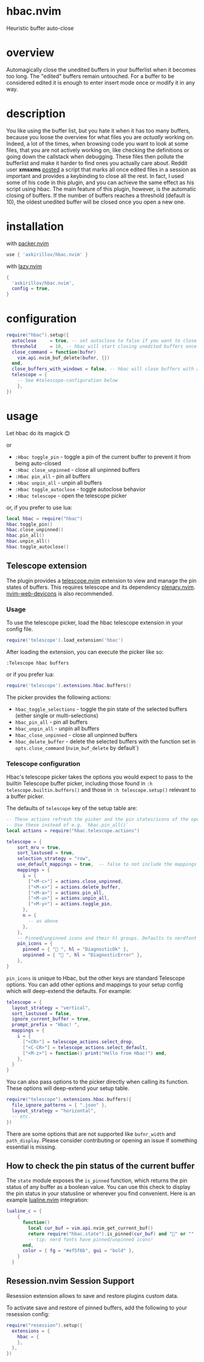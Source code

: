 # hbac.nvim
Heuristic buffer auto-close
# overview
Automagically close the unedited buffers in your bufferlist when it becomes too long. The "edited" buffers remain untouched. For a buffer to be considered edited it is enough to enter insert mode once or modify it in any way.

# description
You like using the buffer list, but you hate it when it has too many buffers, because you loose the overview for what files you are *actually* working on. Indeed, a lot of the times, when browsing code you want to look at some files, that you are not actively working on, like checking the definitions or going down the callstack when debugging. These files then pollute the bufferlist and make it harder to find ones you actually care about.
Reddit user **xmsxms** [posted](https://www.reddit.com/r/neovim/comments/12c4ad8/closing_unused_buffers/?utm_source=share&utm_medium=web2x&context=3) a script that marks all once edited files in a session as important and provides a keybinding to close all the rest. In fact, I used some of his code in this plugin, and you can achieve the same effect as his script using hbac.
The main feature of this plugin, however, is the automatic closing of buffers. If the number of buffers reaches a threshold (default is 10), the oldest unedited buffer will be closed once you open a new one.

# installation

with [packer.nvim](https://github.com/wbthomason/packer.nvim)
```lua
use { 'axkirillov/hbac.nvim' }
```
with [lazy.nvim](https://github.com/folke/lazy.nvim)
```lua
{
  'axkirillov/hbac.nvim',
  config = true,
}
```

# configuration
```lua
require("hbac").setup({
  autoclose     = true, -- set autoclose to false if you want to close manually
  threshold     = 10, -- hbac will start closing unedited buffers once that number is reached
  close_command = function(bufnr)
    vim.api.nvim_buf_delete(bufnr, {})
  end,
  close_buffers_with_windows = false, -- hbac will close buffers with associated windows if this option is `true`
  telescope = {
    -- See #telescope-configuration below
    },
})
```

# usage
Let hbac do its magick 😊

or

- `:Hbac toggle_pin` - toggle a pin of the current buffer to prevent it from being auto-closed
- `:Hbac close_unpinned` - close all unpinned buffers
- `:Hbac pin_all` - pin all buffers
- `:Hbac unpin_all` - unpin all buffers
- `:Hbac toggle_autoclose` - toggle autoclose behavior
- `:Hbac telescope` - open the telescope picker

or, if you prefer to use lua:

```lua
local hbac = require("hbac")
hbac.toggle_pin()
hbac.close_unpinned()
hbac.pin_all()
hbac.unpin_all()
hbac.toggle_autoclose()
```

## Telescope extension

The plugin provides a [telescope.nvim](https://github.com/nvim-telescope/telescope.nvim) extension to view and manage the pin states of buffers. This requires telescope and its dependency [plenary.nvim](https://github.com/nvim-lua/plenary.nvim). [nvim-web-devicons](https://github.com/nvim-tree/nvim-web-devicons) is also recommended.

### Usage
To use the telescope picker, load the hbac telescope extension in your config file.
```lua
require('telescope').load_extension('hbac')
```

After loading the extension, you can execute the picker like so:
```
:Telescope hbac buffers
```
or if you prefer lua:
```lua
require('telescope').extensions.hbac.buffers()
```

The picker provides the following actions:

- `hbac_toggle_selections` - toggle the pin state of the selected buffers (either single or multi-selections)
- `hbac_pin_all` - pin all buffers
- `hbac_unpin_all` - unpin all buffers
- `hbac_close_unpinned` - close all unpinned buffers
- `hbac_delete_buffer` - delete the selected buffers with the function set in `opts.close_command` (`nvim_buf_delete` by default`)

### Telescope configuration

Hbac's telescope picker takes the options you would expect to pass to the builtin Telescope buffer picker, including those found in `:h telescope.builtin.buffers()` and those in `:h telescope.setup()` relevant to a buffer picker.

The defaults of `telescope` key of the setup table are:

```lua
-- These actions refresh the picker and the pin states/icons of the open buffers
-- Use these instead of e.g. `hbac.pin_all()`
local actions = require("hbac.telescope.actions")

telescope = {
    sort_mru = true,
    sort_lastused = true,
    selection_strategy = "row",
    use_default_mappings = true,  -- false to not include the mappings below
    mappings = {
      i = {
        ["<M-c>"] = actions.close_unpinned,
        ["<M-x>"] = actions.delete_buffer,
        ["<M-a>"] = actions.pin_all,
        ["<M-u>"] = actions.unpin_all,
        ["<M-y>"] = actions.toggle_pin,
      },
      n = {
        -- as above
      },
    },
    -- Pinned/unpinned icons and their hl groups. Defaults to nerdfont icons
    pin_icons = {
      pinned = { "󰐃 ", hl = "DiagnosticOk" },
      unpinned = { "󰤱 ", hl = "DiagnosticError" },
    },
}
```

`pin_icons` is unique to Hbac, but the other keys are standard Telescope options. You can add other options and mappings to your setup config which will deep-extend the defaults. For example:

```lua
telescope = {
  layout_strategy = "vertical",
  sort_lastused = false,
  ignore_current_buffer = true,
  prompt_prefix = "Hbac! ",
  mappings = {
    i = {
      ["<CR>"] = telescope_actions.select_drop,
      ["<C-CR>"] = telescope_actions.select_default,
      ["<M-z>"] = function() print("Hello from Hbac!") end,
    },
  }
}
```

You can also pass options to the picker directly when calling its function. These options will deep-extend your setup table.

```lua
require("telescope").extensions.hbac.buffers({
  file_ignore_patterns = { ".json" },
  layout_strategy = "horizontal",
  -- etc.
})
```

There are some options that are not supported like `bufnr_width` and `path_display`. Please consider contributing or opening an issue if something essential is missing.

## How to check the pin status of the current buffer

The `state` module exposes the `is_pinned` function, which returns the pin status of any buffer as a boolean value. You can use this check to display the pin status in your statusline or wherever you find convenient. Here is an example [lualine.nvim](https://github.com/nvim-lualine/lualine.nvim) integration:

```lua
lualine_c = {
    {
      function()
        local cur_buf = vim.api.nvim_get_current_buf()
        return require("hbac.state").is_pinned(cur_buf) and "📍" or ""
        -- tip: nerd fonts have pinned/unpinned icons!
      end,
      color = { fg = "#ef5f6b", gui = "bold" },
    }
  }
```

## Resession.nvim Session Support

Resession extension allows to save and restore plugins custom data.

To activate save and restore of pinned buffers, add the following to your resession config:

```lua
require("resession").setup({
  extensions = {
    hbac = {
    },
  },
})
```
